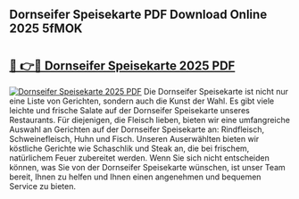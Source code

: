 ## Dornseifer Speisekarte PDF Download Online 2025 5fMOK

# <h2><a href="http://gccj3l.nevu.top/?p=Dornseifer+Speisekarte">🔗 👉🔴 Dornseifer Speisekarte 2025 PDF</a></h2>

[![Dornseifer Speisekarte 2025 PDF](https://i.imgur.com/dBaPXMq.png)](http://gccj3l.nevu.top/?p=Dornseifer+Speisekarte)
Die Dornseifer Speisekarte ist nicht nur eine Liste von Gerichten, sondern auch die Kunst der Wahl. Es gibt viele leichte und frische Salate auf der Dornseifer Speisekarte unseres Restaurants. Für diejenigen, die Fleisch lieben, bieten wir eine umfangreiche Auswahl an Gerichten auf der Dornseifer Speisekarte an: Rindfleisch, Schweinefleisch, Huhn und Fisch. Unseren Auserwählten bieten wir köstliche Gerichte wie Schaschlik und Steak an, die bei frischem, natürlichem Feuer zubereitet werden. Wenn Sie sich nicht entscheiden können, was Sie von der Dornseifer Speisekarte wünschen, ist unser Team bereit, Ihnen zu helfen und Ihnen einen angenehmen und bequemen Service zu bieten.
